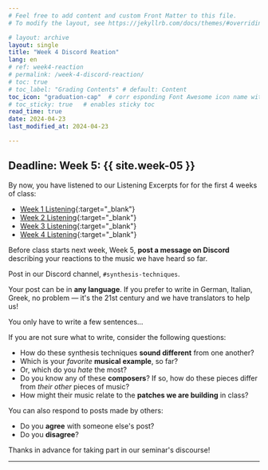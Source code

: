 ```yaml
---
# Feel free to add content and custom Front Matter to this file.
# To modify the layout, see https://jekyllrb.com/docs/themes/#overriding-theme-defaults

# layout: archive   
layout: single   
title: "Week 4 Discord Reation"   
lang: en   
# ref: week4-reaction    
# permalink: /week-4-discord-reaction/   
# toc: true  
# toc_label: "Grading Contents" # default: Content
toc_icon: "graduation-cap"  # corr esponding Font Awesome icon name without the "fa" prefix
# toc_sticky: true   # enables sticky toc  
read_time: true  
date: 2024-04-23  
last_modified_at: 2024-04-23  

---
```


## Deadline: Week 5: {{ site.week-05 }}  

By now, you have listened to our Listening Excerpts for for the first 4 weeks of class:  

* [Week 1 Listening](https://einbahnstrasse.github.io/MHL-Synthesis-Techniques/schedule/#listening){:target="_blank"}     
* [Week 2 Listening](https://einbahnstrasse.github.io/MHL-Synthesis-Techniques/schedule/#listening-1){:target="_blank"}     
* [Week 3 Listening](https://einbahnstrasse.github.io/MHL-Synthesis-Techniques/schedule/#listening-2){:target="_blank"}     
* [Week 4 Listening](https://einbahnstrasse.github.io/MHL-Synthesis-Techniques/schedule/#listening-3){:target="_blank"}     

Before class starts next week, Week 5, **post a message on Discord** describing your reactions to the music we have heard so far.   

Post in our Discord channel, `#synthesis-techniques`.  

Your post can be in **any language**. If you prefer to write in German, Italian, Greek, no problem — it's the 21st century and we have translators to help us! 

You only have to write a few sentences... 

If you are not sure what to write, consider the following questions:  

* How do these synthesis techniques **sound different** from one another?   
* Which is your _favorite_ **musical example**, so far?  
* Or, which do you _hate_ the most?  
* Do you know any of these **composers**? If so, how do these pieces differ from _their other_ pieces of music?  
* How might their music relate to the **patches we are building** in class?   

You can also respond to posts made by others:

* Do you **agree** with someone else's post?
* Do you **disagree**?  

Thanks in advance for taking part in our seminar's discourse!  

* * *    

